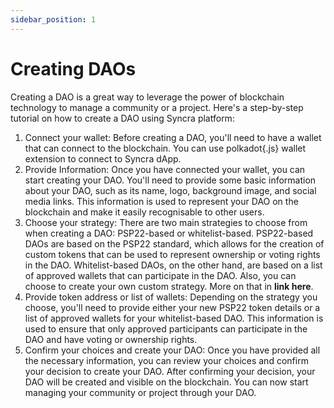 ```yaml
---
sidebar_position: 1
---
```


# Creating DAOs

Creating a DAO is a great way to leverage the power of blockchain technology to manage a community or a project. Here's a step-by-step tutorial on how to create a DAO using Syncra platform:
1. Connect your wallet: Before creating a DAO, you'll need to have a wallet that can connect to the blockchain. You can use polkadot{.js} wallet extension to connect to Syncra dApp.
2. Provide Information: Once you have connected your wallet, you can start creating your DAO. You'll need to provide some basic information about your DAO, such as its name, logo, background image, and social media links. This information is used to represent your DAO on the blockchain and make it easily recognisable to other users.
3. Choose your strategy: There are two main strategies to choose from when creating a DAO: PSP22-based or whitelist-based. PSP22-based DAOs are based on the PSP22 standard, which allows for the creation of custom tokens that can be used to represent ownership or voting rights in the DAO. Whitelist-based DAOs, on the other hand, are based on a list of approved wallets that can participate in the DAO. Also, you can choose to create your own custom strategy. More on that in **link here**.
4. Provide token address or list of wallets: Depending on the strategy you choose, you'll need to provide either your new PSP22 token details or a list of approved wallets for your whitelist-based DAO. This information is used to ensure that only approved participants can participate in the DAO and have voting or ownership rights.
5. Confirm your choices and create your DAO: Once you have provided all the necessary information, you can review your choices and confirm your decision to create your DAO. After confirming your decision, your DAO will be created and visible on the blockchain. You can now start managing your community or project through your DAO.